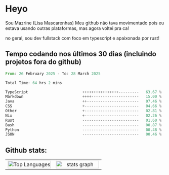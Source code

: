 # Heyo

Sou Mazrine (Lisa Mascarenhas)
Meu github não tava movimentado pois eu estava usando outras plataformas, mas agora voltei pra ca!

no geral, sou dev fullstack com foco em typescript e apaixonada por rust!


## Tempo codando nos últimos 30 dias (incluindo projetos fora do github)
<!--START_SECTION:waka-->

```rust
From: 26 February 2025 - To: 28 March 2025

Total Time: 64 hrs 2 mins

TypeScript                        ++++++++++++++++---------   63.67 %
Markdown                          ++++---------------------   15.00 %
Java                              ++-----------------------   07.46 %
CSS                               +------------------------   04.66 %
Other                             +------------------------   02.81 %
Nix                               +------------------------   02.26 %
Rust                              -------------------------   01.60 %
Bash                              -------------------------   00.87 %
Python                            -------------------------   00.48 %
JSON                              -------------------------   00.46 %
```

<!--END_SECTION:waka-->

<!--
**Mazrine/Mazrine** is a ✨ _special_ ✨ repository because its `README.md` (this file) appears on your GitHub profile.

Here are some ideas to get you started:

- 🔭 I’m currently working on ...
- 🌱 I’m currently learning ...
- 👯 I’m looking to collaborate on ...
- 🤔 I’m looking for help with ...
- 💬 Ask me about ...
- 📫 How to reach me: ...
- 😄 Pronouns: ...
- ⚡ Fun fact: ...
-->


## Github stats:

<div align="center">
  <table width="100%">
    <tr>
      <td align="center" width="50%">
        <img src="https://github-readme-stats.vercel.app/api/top-langs/?username=mazrine&theme=tokyonight&layout=donut&langs_count=10&locale=pt-br" width="100%" alt="Top Languages" />
      </td>
      <td align="center" width="50%">
        <img src="https://github-readme-stats-yxqy.vercel.app/api?username=mazrine&hide_title=false&hide_rank=false&show_icons=true&count_private=true&disable_animations=false&theme=midnight-purple&locale=en&hide_border=true&order=1" width="100%" alt="stats graph" />
      </td>
    </tr>
  </table>
</div>
